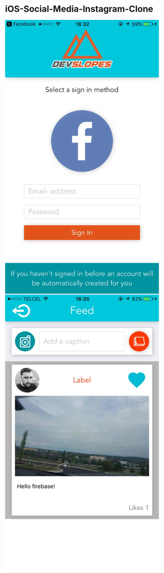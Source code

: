 # iOS-Social-Media-Instagram-Clone

![Alt text](social_media_screenshot_1.jpg?raw=true "Log in screen")
![Alt text](social_media_screenshot_2.jpg?raw=true "Feed")

